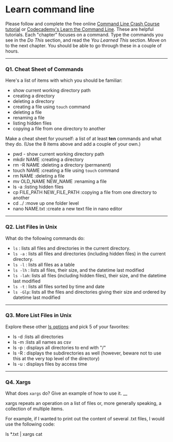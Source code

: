 # Learn command line

Please follow and complete the free online [Command Line Crash Course
tutorial](https://web.archive.org/web/20160708171659/http://cli.learncodethehardway.org/book/) or [Codecademy's Learn the Command Line](https://www.codecademy.com/learn/learn-the-command-line). These are helpful tutorials. Each "chapter" focuses on a command. Type the commands you see in the _Do This_ section, and read the _You Learned This_ section. Move on to the next chapter. You should be able to go through these in a couple of hours.

---

### Q1.  Cheat Sheet of Commands  

Here's a list of items with which you should be familiar:  
* show current working directory path
* creating a directory
* deleting a directory
* creating a file using `touch` command
* deleting a file
* renaming a file
* listing hidden files
* copying a file from one directory to another

Make a cheat sheet for yourself: a list of at least **ten** commands and what they do.  (Use the 8 items above and add a couple of your own.)  

* pwd - show current working directory path
* mkdir NAME 					 				:creating a directory
* rm -R NAME 					 				:deleting a directory (permanent)
* touch NAME 					 				:creating a file using `touch` command
* rm NAME		 					 				:deleting a file
* mv OLD_NAME NEW_NAME 				:renaming a file
* ls -a 							 				:listing hidden files
* cp FILE_PATH NEW_FILE_PATH	:copying a file from one directory to another
* cd ../											:move up one folder level
* nano NAME.txt								:create a new text file in nano editor
---

### Q2.  List Files in Unix   

What do the following commands do:  
* `ls`     : lists all files and directories in the current directory.
* `ls -a`  : lists all files and directories (including hidden files) in the current directory.
* `ls -l`  : lists all files as a table
* `ls -lh` : lists all files, their size, and the datetime last modified 
* `ls -lah`: lists all files (including hidden files), their size, and the datetime last modified  
* `ls -t`  : lists all files sorted by time and date
* `ls -Glp`: lists all the files and directories giving their size and ordered by datetime last modified  


---

### Q3.  More List Files in Unix  

Explore these other [ls options](http://www.techonthenet.com/unix/basic/ls.php) and pick 5 of your favorites:

* ls -d :lists all directories
* ls -m :lists all names as csv
* ls -p : displays all directories to end with "/"
* ls -R : displays the subdirectories as well (however, beware not to use this at the very top level of the directory)
* ls -u : displays files by access time

---

### Q4.  Xargs   

What does `xargs` do? Give an example of how to use it.
__

xargs repeats an operation on a list of files or, more generally speaking, a collection of multiple items.

For example, if I wanted to print out the content of several .txt files, I would use the following code:

ls *.txt | xargs cat

 

